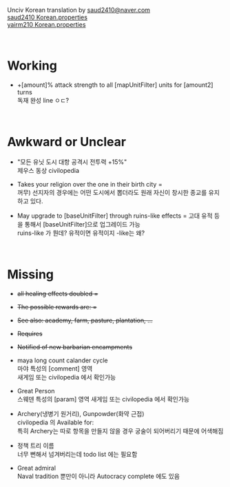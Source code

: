 Unciv Korean translation by saud2410@naver.com
<br>[saud2410 Korean.properties](https://github.com/saud2410/Unciv/blob/master/android/assets/jsons/translations/Korean.properties)
<br>[yairm210 Korean.properties](https://github.com/yairm210/Unciv/blob/master/android/assets/jsons/translations/Korean.properties)

<br>

# Working

- +[amount]% attack strength to all [mapUnitFilter] units for [amount2] turns  
독재 완성 line ㅇㄷ?

<br>

# Awkward or Unclear

- "모든 유닛 도시 대항 공격시 전투력 +15%"  
제우스 동상 civilopedia

- Takes your religion over the one in their birth city =  
꺼무) 선지자의 경우에는 어떤 도시에서 뽑더라도 원래 자신이 창시한 종교를 유지하고 있다.

- May upgrade to [baseUnitFilter] through ruins-like effects = 고대 유적 등을 통해서 [baseUnitFilter]으로 업그레이드 가능  
ruins-like 가 뭔데? 유적이면 유적이지 -like는 왜?

<br>

# Missing

- ~~all healing effects doubled =~~
- ~~The possible rewards are: =~~
- ~~See also: academy, farm, pasture, plantation, ...~~
- ~~Requires~~
- ~~Notified of new barbarian encampments~~

- maya long count calander cycle  
마야 특성의 [comment] 영역  
새게임 또는 civilopedia 에서 확인가능  

- Great Person  
스웨덴 특성의 [param] 영역
새게임 또는 civilopedia 에서 확인가능

- Archery(냉병기 원거리), Gunpowder(화약 근접)  
civilopedia 의 Available for:  
특히 Archery는 따로 항목을 만들지 않을 경우 궁술이 되어버리기 때문에 어색해짐

- 정책 트리 이름  
너무 뻔해서 넘겨버리는데 todo list 에는 필요함

- Great admiral  
Naval tradition 뿐만이 아니라 Autocracy complete 에도 있음







